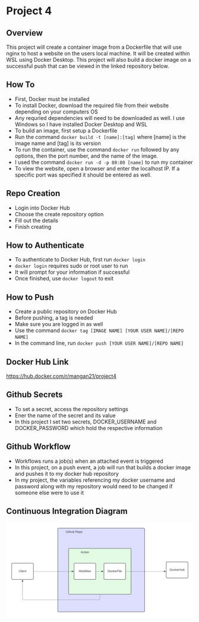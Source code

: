 # Project 4

## Overview

This project will create a container image from a Dockerfile that will use nginx to host a website on the users local machine. It will be created within WSL using Docker Desktop. This project will also build a docker image on a successful push that can be viewed in the linked repository below.

## How To

- First, Docker must be installed
- To install Docker, download the required file from their website depending on your computers OS
- Any requried dependencies will need to be downloaded as well. I use Windows so I have installed Docker Desktop and WSL
- To build an image, first setup a Dockerfile
- Run the command `docker build -t [name]:[tag]` where [name] is the image name and [tag] is its version
- To run the container, use the command `docker run` followed by any options, then the port number, and the name of the image.
- I used the command `docker run -d -p 80:80 [name]` to run my container
- To view the website, open a browser and enter the localhost IP. If a specific port was specified it should be entered as well.

## Repo Creation

- Login into Docker Hub
- Choose the create repository option
- Fill out the details
- Finish creating

## How to Authenticate 

- To authenticate to Docker Hub, first run `docker login`
- `docker login` requires sudo or root user to run
- It will prompt for your information if successful
- Once finished, use `docker logout` to exit

## How to Push

- Create a public repository on Docker Hub
- Before pushing, a tag is needed
- Make sure you are logged in as well
- Use the command `docker tag [IMAGE NAME] [YOUR USER NAME]/[REPO NAME]`
- In the command line, run `docker push [YOUR USER NAME]/[REPO NAME]`

## Docker Hub Link

https://hub.docker.com/r/mangan21/project4

## Github Secrets

- To set a secret, access the repository settings
- Ener the name of the secret and its value
- In this project I set two secrets, DOCKER_USERNAME and DOCKER_PASSWORD which hold the respective information

## Github Workflow

- Workflows runs a job(s) when an attached event is triggered
- In this project, on a push event, a job will run that builds a docker image and pushes it to my docker hub repository
- In my project, the variables referencing my docker username and password along with my repository would need to be changed if someone else were to use it

## Continuous Integration Diagram

![diagram](./images/CIDiagram.png)
